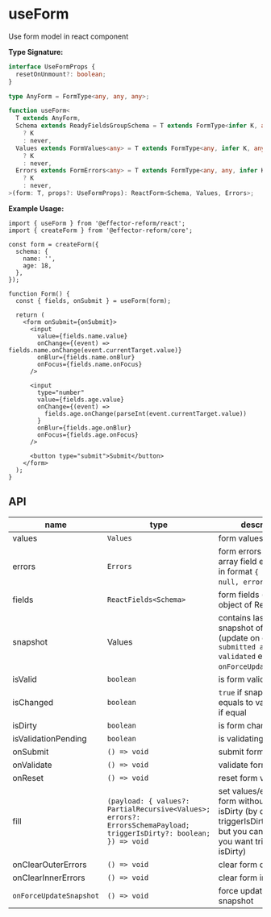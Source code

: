 # useForm

Use form model in react component

**Type Signature:**

```ts
interface UseFormProps {
  resetOnUnmount?: boolean;
}

type AnyForm = FormType<any, any, any>;

function useForm<
  T extends AnyForm,
  Schema extends ReadyFieldsGroupSchema = T extends FormType<infer K, any, any>
    ? K
    : never,
  Values extends FormValues<any> = T extends FormType<any, infer K, any>
    ? K
    : never,
  Errors extends FormErrors<any> = T extends FormType<any, any, infer K>
    ? K
    : never,
>(form: T, props?: UseFormProps): ReactForm<Schema, Values, Errors>;
```

**Example Usage:**

```tsx
import { useForm } from '@effector-reform/react';
import { createForm } from '@effector-reform/core';

const form = createForm({
  schema: {
    name: '',
    age: 18,
  },
});

function Form() {
  const { fields, onSubmit } = useForm(form);

  return (
    <form onSubmit={onSubmit}>
      <input
        value={fields.name.value}
        onChange={(event) => fields.name.onChange(event.currentTarget.value)}
        onBlur={fields.name.onBlur}
        onFocus={fields.name.onFocus}
      />

      <input
        type="number"
        value={fields.age.value}
        onChange={(event) =>
          fields.age.onChange(parseInt(event.currentTarget.value))
        }
        onBlur={fields.age.onBlur}
        onFocus={fields.age.onFocus}
      />

      <button type="submit">Submit</button>
    </form>
  );
}
```

## API

| name                      | type                                                                                                                  | description                                                                                                                               |
| ------------------------- | --------------------------------------------------------------------------------------------------------------------- | ----------------------------------------------------------------------------------------------------------------------------------------- |
| values                    | `Values`                                                                                                            | form values                                                                                                                               |
| errors                    | `Errors`                                                                                                            | form errors (**_Note:_** array field error stored in format `{ error: null, errors: [] }`)                                      |
| fields                    | `ReactFields<Schema>`                                                                                               | form fields (contains object of ReactFields)                                                                                              |
| snapshot                  | Values                                                                                                                | contains last saved snapshot of values (update on every `submitted and validated` event or by `onForceUpdateSnapshot`)                |
| isValid                   | `boolean`                                                                                                           | is form valid                                                                                                                             |
| isChanged                 | `boolean`                                                                                                           | `true` if snapshot not equals to values, `false` if equal                                                                             |
| isDirty                   | `boolean`                                                                                                           | is form changed                                                                                                                           |
| isValidationPending       | `boolean`                                                                                                           | is validating                                                                                                                             |
| onSubmit                  | `() => void`                                                                                                        | submit form                                                                                                                               |
| onValidate                | `() => void`                                                                                                        | validate form                                                                                                                             |
| onReset                   | `() => void`                                                                                                        | reset form values                                                                                                                         |
| fill                      | `(payload: { values?: PartialRecursive<Values>; errors?: ErrorsSchemaPayload; triggerIsDirty?: boolean; }) => void` | set values/errors of form without trigger isDirty (by default triggerIsDirty = false, but you can pass true if you want trigger isDirty) |
| onClearOuterErrors        | `() => void`                                                                                                        | clear form outer errors                                                                                                                   |
| onClearInnerErrors        | `() => void`                                                                                                        | clear form inner errors                                                                                                                   |
| `onForceUpdateSnapshot` | `() => void`                                                                                                        | force update of snapshot                                                                                                                  |

